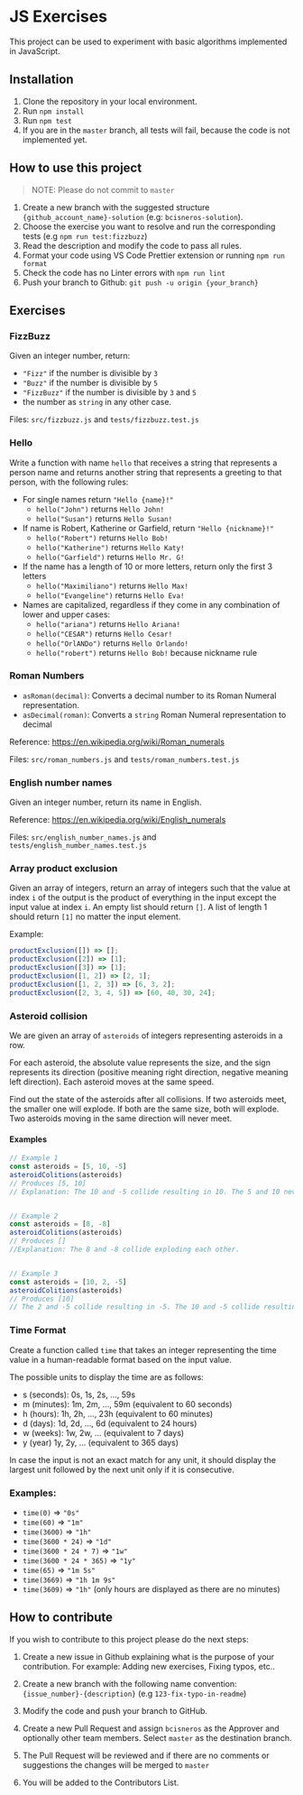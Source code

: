 # JS Exercises

This project can be used to experiment with basic algorithms implemented in JavaScript.

## Installation

1. Clone the repository in your local environment.
2. Run `npm install`
3. Run `npm test`
4. If you are in the `master` branch, all tests will fail, because the code is not implemented yet.

## How to use this project

> NOTE: Please do not commit to `master`

1. Create a new branch with the suggested structure `{github_account_name}-solution` (e.g: `bcisneros-solution`).
2. Choose the exercise you want to resolve and run the corresponding tests (e.g `npm run test:fizzbuzz`)
3. Read the description and modify the code to pass all rules.
4. Format your code using VS Code Prettier extension or running `npm run format`
5. Check the code has no Linter errors with `npm run lint`
6. Push your branch to Github: `git push -u origin {your_branch}`

## Exercises

### FizzBuzz

Given an integer number, return:

- `"Fizz"` if the number is divisible by `3`
- `"Buzz"` if the number is divisible by `5`
- `"FizzBuzz"` if the number is divisible by `3` and `5`
- the number as `string` in any other case.

Files: `src/fizzbuzz.js` and `tests/fizzbuzz.test.js`

### Hello

Write a function with name `hello` that receives a string that represents a person name and returns another string that represents a greeting to that person, with the following rules:

- For single names return `"Hello {name}!"`
  - `hello("John")` returns `Hello John!`
  - `hello("Susan")` returns `Hello Susan!`
- If name is Robert, Katherine or Garfield, return `"Hello {nickname}!"`
  - `hello("Robert")` returns `Hello Bob!`
  - `hello("Katherine")` returns `Hello Katy!`
  - `hello("Garfield")` returns `Hello Mr. G!`
- If the name has a length of 10 or more letters, return only the first 3 letters
  - `hello("Maximiliano")` returns `Hello Max!`
  - `hello("Evangeline")` returns `Hello Eva!`
- Names are capitalized, regardless if they come in any combination of lower and upper cases:
  - `hello("ariana")` returns `Hello Ariana!`
  - `hello("CESAR")` returns `Hello Cesar!`
  - `hello("OrlANDo")` returns `Hello Orlando!`
  - `hello("robert")` returns `Hello Bob!` because nickname rule

### Roman Numbers

- `asRoman(decimal)`: Converts a decimal number to its Roman Numeral representation.
- `asDecimal(roman)`: Converts a `string` Roman Numeral representation to decimal

Reference: https://en.wikipedia.org/wiki/Roman_numerals

Files: `src/roman_numbers.js` and `tests/roman_numbers.test.js`

### English number names

Given an integer number, return its name in English.

Reference: https://en.wikipedia.org/wiki/English_numerals

Files: `src/english_number_names.js` and `tests/english_number_names.test.js`

### Array product exclusion

Given an array of integers, return an array of integers such that the value at index `i` of the output is the product of everything in the input except the input value at index `i`.
An empty list should return `[]`.
A list of length 1 should return `[1]` no matter the input element.

Example:

```js
productExclusion([]) => [];
productExclusion([2]) => [1];
productExclusion([3]) => [1];
productExclusion([1, 2]) => [2, 1];
productExclusion([1, 2, 3]) => [6, 3, 2];
productExclusion([2, 3, 4, 5]) => [60, 40, 30, 24];
```

### Asteroid collision

We are given an array of `asteroids` of integers representing asteroids in a row.

For each asteroid, the absolute value represents the size, and the sign represents its direction (positive meaning right direction, negative meaning left direction). Each asteroid moves at the same speed.

Find out the state of the asteroids after all collisions. If two asteroids meet, the smaller one will explode. If both are the same size, both will explode. Two asteroids moving in the same direction will never meet.

#### Examples

```js
// Example 1
const asteroids = [5, 10, -5]
asteroidColitions(asteroids)
// Produces [5, 10]
// Explanation: The 10 and -5 collide resulting in 10. The 5 and 10 never collide.


// Example 2
const asteroids = [8, -8]
asteroidColitions(asteroids)
// Produces []
//Explanation: The 8 and -8 collide exploding each other.


// Example 3
const asteroids = [10, 2, -5]
asteroidColitions(asteroids)
// Produces [10]
// The 2 and -5 collide resulting in -5. The 10 and -5 collide resulting in 10.

```

### Time Format

Create a function called `time` that takes an integer representing the time value in a human-readable format based on the input value.

The possible units to display the time are as follows:

- s (seconds): 0s, 1s, 2s, ..., 59s
- m (minutes): 1m, 2m, ..., 59m (equivalent to 60 seconds)
- h (hours): 1h, 2h, ..., 23h (equivalent to 60 minutes)
- d (days): 1d, 2d, ..., 6d (equivalent to 24 hours)
- w (weeks): 1w, 2w, ... (equivalent to 7 days)
- y (year) 1y, 2y, ... (equivalent to 365 days)

In case the input is not an exact match for any unit, it should display the largest unit followed by the next unit only if it is consecutive.

### Examples:

- `time(0)` => `"0s"`
- `time(60)` => `"1m"`
- `time(3600)` => `"1h"`
- `time(3600 * 24)` => `"1d"`
- `time(3600 * 24 * 7)` => `"1w"`
- `time(3600 * 24 * 365)` => `"1y"`
- `time(65)` => `"1m 5s"`
- `time(3669)` => `"1h 1m 9s"`
- `time(3609)` => `"1h"` (only hours are displayed as there are no minutes)

## How to contribute

If you wish to contribute to this project please do the next steps:

1. Create a new issue in Github explaining what is the purpose of your contribution. For example: Adding new exercises, Fixing typos, etc..

2. Create a new branch with the following name convention: `{issue_number}-{description}` (e.g `123-fix-typo-in-readme`)

3. Modify the code and push your branch to GitHub.

4. Create a new Pull Request and assign `bcisneros` as the Approver and optionally other team members. Select `master` as the destination branch.

5. The Pull Request will be reviewed and if there are no comments or suggestions the changes will be merged to `master`

6. You will be added to the Contributors List.
